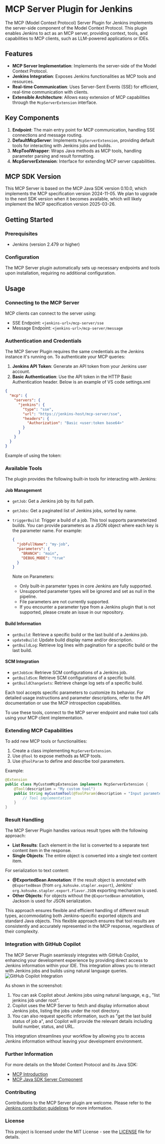 # MCP Server Plugin for Jenkins

The MCP (Model Context Protocol) Server Plugin for Jenkins implements the server-side component of the Model Context Protocol. This plugin enables Jenkins to act as an MCP server, providing context, tools, and capabilities to MCP clients, such as LLM-powered applications or IDEs.

## Features

- **MCP Server Implementation**: Implements the server-side of the Model Context Protocol.
- **Jenkins Integration**: Exposes Jenkins functionalities as MCP tools and resources.
- **Real-time Communication**: Uses Server-Sent Events (SSE) for efficient, real-time communication with clients.
- **Extensible Architecture**: Allows easy extension of MCP capabilities through the `McpServerExtension` interface.

## Key Components

1. **Endpoint**: The main entry point for MCP communication, handling SSE connections and message routing.
2. **DefaultMcpServer**: Implements `McpServerExtension`, providing default tools for interacting with Jenkins jobs and builds.
3. **McpToolWrapper**: Wraps Java methods as MCP tools, handling parameter parsing and result formatting.
4. **McpServerExtension**: Interface for extending MCP server capabilities.

## MCP SDK Version

This MCP Server is based on the MCP Java SDK version 0.10.0, which implements the MCP specification version 2024-11-05. We plan to upgrade to the next SDK version when it becomes available, which will likely implement the MCP specification version 2025-03-26.

## Getting Started

### Prerequisites

- Jenkins (version 2.479 or higher)

### Configuration

The MCP Server plugin automatically sets up necessary endpoints and tools upon installation, requiring no additional configuration.

## Usage

### Connecting to the MCP Server

MCP clients can connect to the server using:

- SSE Endpoint: `<jenkins-url>/mcp-server/sse`
- Message Endpoint: `<jenkins-url>/mcp-server/message`

### Authentication and Credentials

The MCP Server Plugin requires the same credentials as the Jenkins instance it's running on. To authenticate your MCP queries:

1. **Jenkins API Token**: Generate an API token from your Jenkins user account.
2. **Basic Authentication**: Use the API token in the HTTP Basic Authentication header. Below is an example of VS code settings.xml
```json
{
  "mcp": {
    "servers": {
      "jenkins": {
        "type": "sse",
        "url": "https://jenkins-host/mcp-server/sse",
        "headers": {
          "Authorization": "Basic <user:token base64>"
        }
      }
    }
  }
}
```
Example of using the token:

### Available Tools

The plugin provides the following built-in tools for interacting with Jenkins:

#### Job Management
- `getJob`: Get a Jenkins job by its full path.
- `getJobs`: Get a paginated list of Jenkins jobs, sorted by name.
- `triggerBuild`: Trigger a build of a job.
  This tool supports parameterized builds. You can provide parameters as a JSON object where each key is the parameter name. For example:

  ```json
  {
    "jobFullName": "my-job",
    "parameters": {
      "BRANCH": "main",
      "DEBUG_MODE": "true"
    }
  }
  ```
  Note on Parameters:
  - Only built-in parameter types in core Jenkins are fully supported.
  - Unsupported parameter types will be ignored and set as null in the pipeline.
  - File parameters are not currently supported.
  - If you encounter a parameter type from a Jenkins plugin that is not supported, please create an issue in our repository.
#### Build Information
- `getBuild`: Retrieve a specific build or the last build of a Jenkins job.
- `updateBuild`: Update build display name and/or description.
- `getBuildLog`: Retrieve log lines with pagination for a specific build or the last build.

#### SCM Integration
- `getJobScm`: Retrieve SCM configurations of a Jenkins job.
- `getBuildScm`: Retrieve SCM configurations of a specific build.
- `getBuildChangeSets`: Retrieve change log sets of a specific build.

Each tool accepts specific parameters to customize its behavior. For detailed usage instructions and parameter descriptions, refer to the API documentation or use the MCP introspection capabilities.

To use these tools, connect to the MCP server endpoint and make tool calls using your MCP client implementation.
### Extending MCP Capabilities

To add new MCP tools or functionalities:

1. Create a class implementing `McpServerExtension`.
2. Use `@Tool` to expose methods as MCP tools.
3. Use `@ToolParam` to define and describe tool parameters.

Example:

```java
@Extension
public class MyCustomMcpExtension implements McpServerExtension {
	@Tool(description = "My custom tool")
	public String myCustomTool(@ToolParam(description = "Input parameter") String input) {
		// Tool implementation
	}
}
```
### Result Handling

The MCP Server Plugin handles various result types with the following approach:

- **List Results**: Each element in the list is converted to a separate text content item in the response.
- **Single Objects**: The entire object is converted into a single text content item.

For serialization to text content:

- **@ExportedBean Annotation**: If the result object is annotated with `@ExportedBean` (from `org.kohsuke.stapler.export`), Jenkins' `org.kohsuke.stapler.export.Flavor.JSON` exporting mechanism is used.
- **Other Objects**: For objects without the `@ExportedBean` annotation, Jackson is used for JSON serialization.

This approach ensures flexible and efficient handling of different result types, accommodating both Jenkins-specific exported objects and standard Java objects.
This flexible approach ensures that tool results are consistently and accurately represented in the MCP response, regardless of their complexity.
### Integration with GitHub Copilot
The MCP Server Plugin seamlessly integrates with GitHub Copilot, enhancing your development experience by providing direct access to Jenkins information within your IDE. This integration allows you to interact with Jenkins jobs and builds using natural language queries.
![GitHub Copilot Integration](doc/copilot.png)

As shown in the screenshot:
1. You can ask Copilot about Jenkins jobs using natural language, e.g., "list jenkins job under root".
2. Copilot uses the MCP Server to fetch and display information about Jenkins jobs, listing the jobs under the root directory.
3. You can also request specific information, such as "get the last build status of job a", and Copilot will provide the relevant details including build number, status, and URL.

This integration streamlines your workflow by allowing you to access Jenkins information without leaving your development environment.
### Further Information
For more details on the Model Context Protocol and its Java SDK:
- [MCP Introduction](https://modelcontextprotocol.io/introduction)
- [MCP Java SDK Server Component](https://modelcontextprotocol.io/sdk/java/mcp-server)

### Contributing
Contributions to the MCP Server plugin are welcome. Please refer to the [Jenkins contribution guidelines](https://github.com/jenkinsci/.github/blob/master/CONTRIBUTING.md) for more information.
### License
This project is licensed under the MIT License - see the [LICENSE](LICENSE.md) file for details.

